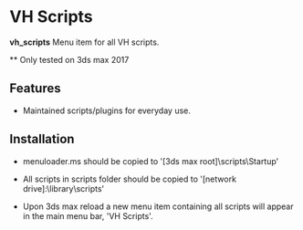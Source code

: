 VH Scripts
=====================================================

**vh_scripts** Menu item for all VH scripts.

** Only tested on 3ds max 2017

Features
----------

- Maintained scripts/plugins for everyday use.

Installation
--------------

- menuloader.ms should be copied to '[3ds max root]\\scripts\\Startup'
- All scripts in scripts folder should be copied to '[network drive]:\\library\\scripts'

- Upon 3ds max reload a new menu item containing all scripts will appear in the main menu bar, 'VH Scripts'.
